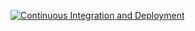 [![Continuous Integration and Deployment](https://github.com/GitHubStore1/CICDWorkflow/actions/workflows/ci-cd.yaml/badge.svg)](https://github.com/GitHubStore1/CICDWorkflow/actions/workflows/ci-cd.yaml)


